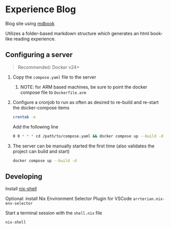 # Experience Blog

Blog site using [mdbook](https://rust-lang.github.io/mdBook/index.html)

Utilizes a folder-based markdown structure which generates an html book-like reading experience.

## Configuring a server

> Recommended: Docker v24+

1. Copy the `compose.yaml` file to the server
   1. NOTE: for ARM based machines, be sure to point the docker compose file to `Dockerfile.arm`
2. Configure a cronjob to run as often as desired to re-build and re-start the docker-compose items

    ```sh
    crontab -e
    ```

    Add the following line

    ```sh
    0 0 * * * cd /path/to/compose.yaml && docker compose up --build -d && docker image prune -f
    ```

3. The server can be manually started the first time (also validates the project can build and start)

    ```sh
    docker compose up --build -d
    ```

## Developing

Install [nix-shell](https://nixos.org/manual/nix/stable/installation/installing-binary#multi-user-installation)

Optional: install Nix Environment Selector Plugin for VSCode
`arrterian.nix-env-selector`

Start a terminal session with the `shell.nix` file

```bash
nix-shell
```
